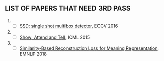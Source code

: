 ## LIST OF PAPERS THAT NEED 3RD PASS
1. - [ ] [SSD: single shot multibox detector](https://arxiv,.org/abs/1512.02325), ECCV 2016
2. - [ ] [Show, Attend and Tell](https://arxiv.org/abs/1502.03044), ICML 2015
3. - [ ] [Similarity-Based Reconstruction Loss for Meaning Representation](https://www.aclweb.org/anthology/D18-1525/), EMNLP 2018